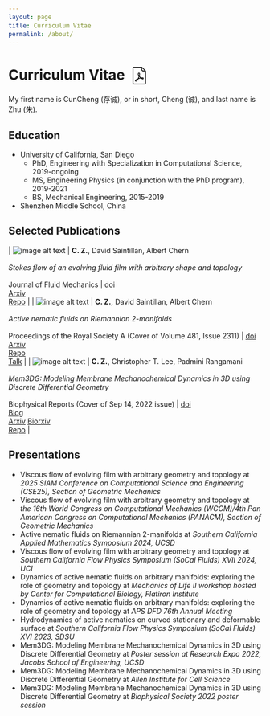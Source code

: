 ```yaml
---
layout: page
title: Curriculum Vitae
permalink: /about/
---
```

# Curriculum Vitae  <a href="/assets/files/cv2_zhu.pdf" target="_blank"><img src="/assets/images/pdf.png" alt="CV" style="vertical-align: middle; margin-left: 5px; width: 35px; height: 35px;"></a>
<!-- ## Name and Pronouciation  -->
My first name is CunCheng (存诚), or in short, Cheng (诚), and last name is Zhu (朱).  
<!-- My first name is Cun-Cheng (Chinese characters 存 t͡sʰwən˧˥ -诚 t͡ʂʰɤŋ˧˥), or in short, Cheng, and laqst name is Zhu, 朱(t͡ʂu˥).  -->

## Education
- University of California, San Diego
    - PhD, Engineering with Specialization in Computational Science, 2019-ongoing
    - MS, Engineering Physics (in conjunction with the PhD program), 2019-2021
    - BS, Mechanical Engineering, 2015-2019
- Shenzhen Middle School, China

## Selected Publications

<!-- the image layout is based on https://lizheidner.com/front-end/responsive-images/ -->

| <img src="/assets/images/evolve.jpeg" srcset="/assets/images/evolve.jpeg 100w" sizes="100vw" alt="image alt text" width = 400> |     **C. Z.**, David Saintillan, Albert Chern <br><br> *Stokes flow of an evolving fluid film with arbitrary shape and topology*  <br><br> Journal of Fluid Mechanics | [doi](https://doi.org/10.1017/jfm.2024.1208) <br> [Arxiv](https://arxiv.org/abs/2407.14025)  <br> [Repo](https://github.com/CunchengZhu/Evolving-Stokes-flow-2024.git) |
| <img src="/assets/images/rspa.jpg" srcset="/assets/images/rspa.jpg 100w" sizes="100vw" alt="image alt text" width = 400> |     **C. Z.**, David Saintillan, Albert Chern <br><br> *Active nematic fluids on Riemannian 2-manifolds*  <br><br> Proceedings of the Royal Society A (Cover of Volume 481, Issue 2311) | [doi](https://doi.org/10.1098/rspa.2024.0418) [Arxiv](https://arxiv.org/abs/2405.06044)  <br> [Repo](https://github.com/CunchengZhu/Riemannian-active-nematics-2024) <br> [Talk](https://youtu.be/X2UgUIvwduw)  |
| <img src="/assets/images/BPR_2_3_COVER-copy-600-600-p-L-97.jpg" srcset="/assets/images/BPR_2_3_COVER-copy-600-600-p-L-97.jpg 100w" sizes="100vw" alt="image alt text" width = 400> |     **C. Z.**, Christopher T. Lee, Padmini Rangamani <br><br> *Mem3DG: Modeling Membrane Mechanochemical Dynamics in 3D using Discrete Differential Geometry* <br><br>  Biophysical Reports (Cover of Sep 14, 2022 issue)   | [doi](https://doi.org/10.1016/j.bpr.2022.100062) <br> [Blog](https://www.biophysics.org/blog/from-the-animation-industry-to-membrane-biophysics)  <br> [Arxiv](https://arxiv.org/abs/2111.04460) [Biorxiv](https://www.biorxiv.org/content/10.1101/2021.10.30.466618v2) <br> [Repo](https://github.com/CunchengZhu/Mem3DG) <!-- - solicited by the editor-in-chief for submission and cover of Sep 14, 2022 issue) -->   |


## Presentations
- Viscous flow of evolving film with arbitrary geometry and topology at *2025 SIAM Conference on Computational Science and Engineering (CSE25), Section of Geometric Mechanics*
- Viscous flow of evolving film with arbitrary geometry and topology at *the 16th World Congress on Computational Mechanics (WCCM)/4th Pan American Congress on Computational Mechanics (PANACM), Section of Geometric Mechanics*
- Active nematic fluids on Riemannian 2-manifolds at *Southern California Applied Mathematics Symposium 2024, UCSD*
- Viscous flow of evolving film with arbitrary geometry and topology at *Southern California Flow Physics Symposium (SoCal Fluids) XVII 2024, UCI*
- Dynamics of active nematic fluids on arbitrary manifolds: exploring the role of geometry and topology at *Mechanics of Life II workshop hosted by Center for Computational Biology, Flatiron Institute*
- Dynamics of active nematic fluids on arbitrary manifolds: exploring the role of geometry and topology at *APS DFD 76th Annual Meeting*
- Hydrodynamics of active nematics on curved stationary and deformable surface at *Southern California Flow Physics Symposium (SoCal Fluids) XVI 2023, SDSU* 
- Mem3DG: Modeling Membrane Mechanochemical Dynamics in 3D using Discrete Differential Geometry at *Poster session at Research Expo 2022, Jacobs School of Engineering, UCSD*
- Mem3DG: Modeling Membrane Mechanochemical Dynamics in 3D using Discrete Differential Geometry at *Allen Institute for Cell Science*
- Mem3DG: Modeling Membrane Mechanochemical Dynamics in 3D using Discrete Differential Geometry at *Biophysical Society 2022 poster session* 
